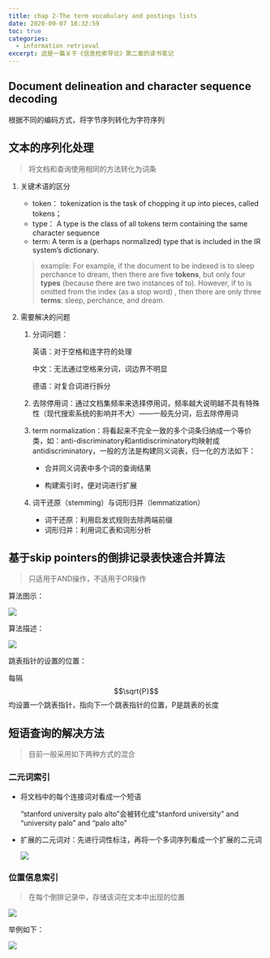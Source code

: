 ```yaml
---
title: chap 2-The term vocabulary and postings lists
date: 2020-09-07 18:32:59
toc: true
categories:
  - information retrieval
excerpt: 这是一篇关于《信息检索导论》第二章的读书笔记
---
```


## Document delineation and character sequence decoding

根据不同的编码方式，将字节序列转化为字符序列



## 文本的序列化处理

>   将文档和查询使用相同的方法转化为词条

1.  关键术语的区分

    -   token： tokenization is the task of chopping it up into pieces, called tokens；
    -   type： A type is the class of all tokens term containing the same character sequence
    -   term:  A term is a (perhaps normalized) type that is included in the IR system’s dictionary. 

    >   example: For example, if the document to be indexed is to sleep perchance to dream, then there are five **tokens**, but only four **types** (because there are two instances of to). However, if to is omitted from the index (as a stop word) , then there are only three **terms**: sleep, perchance, and dream.

2.  需要解决的问题

    1.  分词问题：

        英语：对于空格和连字符的处理

        中文：无法通过空格来分词，词边界不明显

        德语：对复合词进行拆分

    2.  去除停用词：通过文档集频率来选择停用词，频率越大说明越不具有特殊性（现代搜索系统的影响并不大）——一般先分词，后去除停用词

    3.  term normalization：将看起来不完全一致的多个词条归纳成一个等价类，如：anti-discriminatory和antidiscriminatory均映射成antidiscriminatory，一般的方法是构建同义词表，归一化的方法如下：

        -   合并同义词表中多个词的查询结果

        -   构建索引时，便对词进行扩展

    4.  词干还原（stemming）与词形归并（lemmatization）

        -   词干还原：利用启发式规则去除两端前缀
        -   词形归并：利用词汇表和词形分析



## 基于skip pointers的倒排记录表快速合并算法

>   只适用于AND操作，不适用于OR操作

算法图示：

![](https://gitblog-1302688916.cos.ap-beijing.myqcloud.com/cs224n/202009/08/085927-684023.png)

算法描述：

![](https://gitblog-1302688916.cos.ap-beijing.myqcloud.com/cs224n/202009/08/085901-511093.png)

跳表指针的设置的位置：

每隔$$\sqrt{P}$$均设置一个跳表指针，指向下一个跳表指针的位置，P是跳表的长度

## 短语查询的解决方法

>   目前一般采用如下两种方式的混合

### 二元词索引

-   将文档中的每个连接词对看成一个短语

    “stanford university palo alto”会被转化成“stanford university” and “university palo” and “palo alto”

-   扩展的二元词对：先进行词性标注，再将一个多词序列看成一个扩展的二元词

    ![](https://gitblog-1302688916.cos.ap-beijing.myqcloud.com/cs224n/202009/08/095513-349431.png)

### 位置信息索引

>   在每个倒排记录中，存储该词在文本中出现的位置

![](https://gitblog-1302688916.cos.ap-beijing.myqcloud.com/cs224n/202009/08/100443-886366.png)

举例如下：

![](https://gitblog-1302688916.cos.ap-beijing.myqcloud.com/cs224n/202009/08/100559-306434.png)

